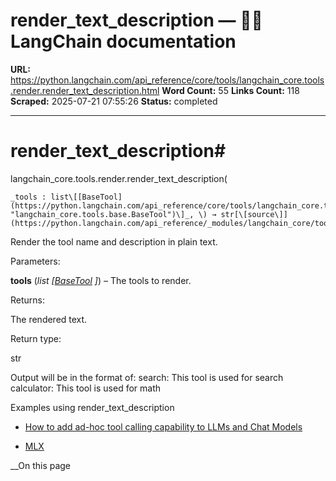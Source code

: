 # render_text_description — 🦜🔗 LangChain  documentation

**URL:** https://python.langchain.com/api_reference/core/tools/langchain_core.tools.render.render_text_description.html
**Word Count:** 55
**Links Count:** 118
**Scraped:** 2025-07-21 07:55:26
**Status:** completed

---

# render\_text\_description\#

langchain\_core.tools.render.render\_text\_description\(

    _tools : list\[[BaseTool](https://python.langchain.com/api_reference/core/tools/langchain_core.tools.base.BaseTool.html#langchain_core.tools.base.BaseTool "langchain_core.tools.base.BaseTool")\]_, \) → str[\[source\]](https://python.langchain.com/api_reference/_modules/langchain_core/tools/render.html#render_text_description)\#     

Render the tool name and description in plain text.

Parameters:     

**tools** \(_list_ _\[_[_BaseTool_](https://python.langchain.com/api_reference/core/tools/langchain_core.tools.base.BaseTool.html#langchain_core.tools.base.BaseTool "langchain_core.tools.base.BaseTool") _\]_\) – The tools to render.

Returns:     

The rendered text.

Return type:     

str

Output will be in the format of:               search: This tool is used for search     calculator: This tool is used for math     

Examples using render\_text\_description

  * [How to add ad-hoc tool calling capability to LLMs and Chat Models](https://python.langchain.com/docs/how_to/tools_prompting/)

  * [MLX](https://python.langchain.com/docs/integrations/chat/mlx/)

__On this page